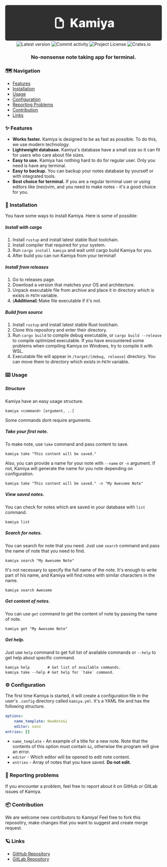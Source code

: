 <div align="center" style="text-align:center">
    <img src="imgs/banner.png"/>
    <div align="center">
        <img alt="Latest version" src="https://img.shields.io/gitlab/v/release/kostya-zero/kamiya?style=flat-square&labelColor=303030&color=26A269">
        <img alt="Commit activity" src="https://img.shields.io/github/commit-activity/w/kostya-zero/kamiya?style=flat-square&labelColor=303030&color=3584E4">
        <img alt="Project License" src="https://img.shields.io/github/license/kostya-zero%2Fkamiya?style=flat-square&labelColor=303030&color=FFA348">
        <img alt="Crates.io" src="https://img.shields.io/crates/v/kamiya?style=flat-square&labelColor=303030&color=F8E45C">
    </div>
    <h3>No-nonsense note taking app for terminal.</h3>
</div>

### 🗺️ Navigation

- [Features](#✨-features)
- [Installation](#💾-installation)
- [Usage](#⌨%EF%B8%8F-usage)
- [Configuration](#⚙%EF%B8%8F-configuration)
- [Reporting Problems](#📨-reporting-problems)
- [Contribution](#📦-contribution)
- [Links](#🪐-links)


### ✨ Features

- **Works faster.** Kamiya is designed to be as fast as possible. To do this, we use modern technology.
- **Lightweight database.** Kamiya's database have a small size so it can fit for users who care about file sizes.
- **Easy to use.** Kamiya has nothing hard to do for regular user. Only you need is have any terminal.
- **Easy to backup.** You can backup your notes database by yourself or with integrated tools.
- **Best choice for terminal.** If you are a regular terminal user or using editors like (neo)vim, and you need to make notes - it's a good choice for you.

### 💾 Installation

You have some ways to install Kamiya. Here is some of possible:

##### Install with cargo

1. Install `rustup` and install latest stable Rust toolchain.
2. Install compiler that required for your system.
3. Run `cargo install kamiya` and wait until cargo build Kamiya for you.
4. After build you can run Kamiya from your terminal!

##### Install from releases

1. Go to releases page.
2. Download a version that matches your OS and architecture.
3. Unpack executable file from archive and place it in directory which is exists in `PATH` variable.
4. (**Additional**) Make file executable if it's not.

##### Build from source

1. Install `rustup` and install latest stable Rust toolchain.
2. Clone this repository and enter their directory.
3. Run `cargo build` to compile debug executable, or `cargo build --release` to compile optimized executable. If you have encountered some problems when compiling Kamiya on Windows, try to compile it with WSL.
4. Executable file will appear in `/target/[debug, release]` directory. You can move them to directory which exists in `PATH` variable.

### ⌨️ Usage

##### Structure

Kamiya have an easy usage structure.

```shell
kamiya <command> [argument, ..]
```

Some commands dont require arguments.

##### Take your first note.

To make note, use `take` command and pass content to save.

```shell
kamiya take "This content will be saved."
```

Also, you can provide a name for your note with `--name` or `-n` argument. 
If not, Kamiya will generate the name for you note depending on configuration.

```shell
kamiya take "This content will be saved." -n "My Awesome Note"
```

##### View saved notes.

You can check for notes which are saved in your database with `list` command.

```shell
kamiya list
```

##### Search for notes.

You can search for note that you need. 
Just use `search` command and pass the name of note that you need to find.

```shell
kamiya search "My Awesome Note"
```
It's not necessary to specify the full name of the note. 
It's enough to write part of his name, and Kamiya will find notes with similar characters in the name.

```shell
kamiya search Awesome
```

##### Get content of notes.

You can use `get` command to get the content of note by passing the name of note.

```shell
kamiya get "My Awesome Note"
```

##### Get help.

Just use `help` command to get full list of available commands or `--help` to get help about specific command.

```shell
kamiya help        # Get list of available commands.
kamiya take --help # Get help for `take` command.
```

### ⚙️ Configuration

The first time Kamiya is started, it will create a configuration file in the user's `.config` directory called `kamiya.yml`.
It's a YAML file and has the following structure.

```yml
options:
    name_template: NewNote&i
    editor: nano
entries: []
```
- `name_template` - An example of a title for a new note. Note that the contents of this option must contain `&i`, otherwise the program will give an error.
- `editor` - Which editor will be opened to edit note content.
- `entries` - Array of notes that you have saved. **Do not edit.**

### 📨 Reporting problems

If you encounter a problem, feel free to report about it on GitHub or GitLab issues of Kamiya.

### 📦 Contribution

We are welcome new contributors to Kamiya!
Feel free to fork this reposotiry, make changes that you want to suggest and create merge request.

### 🪐 Links

- [GitHub Repository](https://github.com/kostya-zero/kamiya)
- [GitLab Repository](https://gitlab.com/kostya-zero/kamiya)

